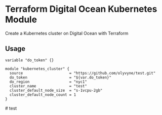 # Terraform Digital Ocean Kubernetes Module

Create a Kubernetes cluster on Digital Ocean with Terraform

## Usage

```hcl
variable "do_token" {}

module "kubernetes_cluster" {
  source                     = "https://github.com/olyvyne/test.git"
  do_token                   = "${var.do_token}"
  do_region                  = "nyc1"
  cluster_name               = "test"
  cluster_default_node_size  = "s-1vcpu-2gb"
  cluster_default_node_count = 1
}
```
#   t e s t  
 